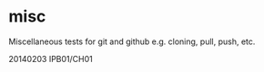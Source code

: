 misc
====
Miscellaneous tests for git and github
e.g. cloning, pull, push, etc.

20140203 IPB01/CH01
